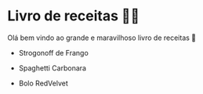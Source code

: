 # Livro de receitas :woman_cook:

Olá bem vindo ao grande e maravilhoso livro de receitas :spaghetti:

- Strogonoff de Frango
- Spaghetti Carbonara

- Bolo RedVelvet
